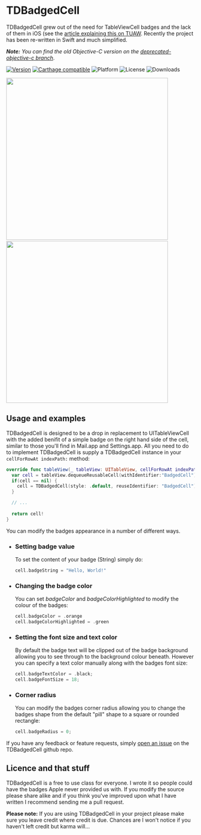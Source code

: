 # TDBadgedCell
TDBadgedCell grew out of the need for TableViewCell badges and the lack of them in iOS (see the [article explaining this on TUAW](http://www.tuaw.com/2010/01/07/iphone-devsugar-simple-table-badges/). Recently the project has been re-written in Swift and much simplified.

***Note:*** *You can find the old Objective-C version on the [deprecated-objective-c branch](https://github.com/tmdvs/TDBadgedCell/tree/deprecated-objective-c)*.

[![Version](https://img.shields.io/cocoapods/v/TDBadgedCell.svg?style=flat-square)](http://cocoapods.org/pods/TDBadgedCell/)
[![Carthage compatible](https://img.shields.io/badge/Carthage-compatible-4BC51D.svg?style=flat-square)](https://github.com/Carthage/Carthage)
![Platform](https://img.shields.io/cocoapods/p/TDBadgedCell.svg?style=flat-square)
![License](https://img.shields.io/cocoapods/l/TDBadgedCell.svg?style=flat-square)
![Downloads](https://img.shields.io/cocoapods/dt/TDBadgedCell.svg?style=flat-square)

<img src="http://up.tmdvs.me/j2a9/d" width="432">&nbsp;
<img src="http://up.tmdvs.me/j23l/d" width="432">

## Usage and examples
TDBadgedCell is designed to be a drop in replacement to UITableViewCell with the added benifit of a simple badge on the right hand side of the cell, similar to those you'll find in Mail.app and Settings.app. All you need to do to implement TDBadgedCell is supply a TDBadgedCell instance in your `cellForRowAt indexPath:` method:

```swift
override func tableView(_ tableView: UITableView, cellForRowAt indexPath: IndexPath) -> UITableViewCell {
  var cell = tableView.dequeueReusableCell(withIdentifier:"BadgedCell") as? TDBadgedCell;
  if(cell == nil) {
    cell = TDBadgedCell(style: .default, reuseIdentifier: "BadgedCell");
  }

  // ...
  
  return cell!
}
```

You can modify the badges appearance in a number of different ways.

- ### Setting badge value
  To set the content of your badge (String) simply do:

  ```Swift
  cell.badgeString = "Hello, World!"
  ```

- ### Changing the badge color
  You can set _badgeColor_ and _badgeColorHighlighted_ to modify the colour of the badges:

  ```Swift
  cell.badgeColor = .orange
  cell.badgeColorHighlighted = .green
  ```

- ### Setting the font size and text color
  By default the badge text will be clipped out of the badge background allowing you to see through to the background colour beneath. However you can specify a text color manually along with the badges font size:

  ```Swift
  cell.badgeTextColor = .black;
  cell.badgeFontSize = 18;
  ```
  
- ### Corner radius
  You can modify the badges corner radius allowing you to change the badges shape from the default "pill" shape to a square or rounded rectangle:
  
  ```Swift
  cell.badgeRadius = 0;
  ```
  
If you have any feedback or feature requests, simply [open an issue](https://github.com/tmdvs/TDBadgedCell/issues) on the TDBadgedCell github repo.

## Licence and that stuff
TDBadgedCell is a free to use class for everyone. I wrote it so people could have the badges Apple never provided us with. If you modify the source please share alike and if you think you've improved upon what I have written I recommend sending me a pull request.

**Please note:** If you are using TDBadgedCell in your project please make sure you leave credit where credit is due. Chances are I won't notice if you haven't left credit but karma will…
